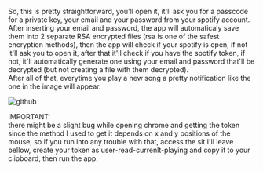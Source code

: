 So, this is pretty straightforward, you'll open it, it'll ask you for a passcode for a private key, your email and your password from your spotify account.   
After inserting your email and password, the app will automaticaly save them into 2 separate RSA encrypted files (rsa is one of the safest encryption methods), then the app will check if your spotify is open, if not it'll ask you to open it, after that it'll check if you have the spotify token, if not, it'll automatically generate one using your email and password that'll be decrypted (but not creating a file with them decrypted).  
After all of that, everytime you play a new song a pretty notification like the one in the image will appear.  
  
![github](https://user-images.githubusercontent.com/91756430/161148339-ba25d13e-33fe-48d1-a67b-07e7e700035f.png)  
  
IMPORTANT:  
there might be a slight bug while opening chrome and getting the token since the method I used to get it depends on x and y positions of the mouse, so if you run into any trouble with that, access the sit I'll leave bellow, create your token as user-read-currenlt-playing and copy it to your clipboard, then run the app.
